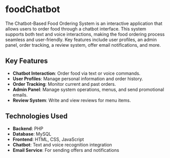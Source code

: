 # foodChatbot

The Chatbot-Based Food Ordering System is an interactive application that allows users to order food through a chatbot interface. This system supports both text and voice interactions, making the food ordering process seamless and user-friendly. Key features include user profiles, an admin panel, order tracking, a review system, offer email notifications, and more.

## Key Features

- **Chatbot Interaction**: Order food via text or voice commands.
- **User Profiles**: Manage personal information and order history.
- **Order Tracking**: Monitor current and past orders.
- **Admin Panel**: Manage system operations, menus, and send promotional emails.
- **Review System**: Write and view reviews for menu items.

## Technologies Used

- **Backend**: PHP
- **Database**: MySQL
- **Frontend**: HTML, CSS, JavaScript
- **Chatbot**: Text and voice recognition integration
- **Email Service**: For sending offers and notifications


